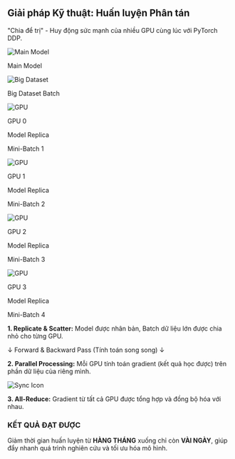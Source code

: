 <!--
  Slide này là một bản trình bày trực quan về cách DDP hoạt động.
  - Mỗi bước của quy trình DDP sẽ xuất hiện tuần tự dưới dạng fragment.
  - Sử dụng các icon và đường nét để tạo ra một flowchart sống động.
-->
<section 
  data-background-image="/images/backgrounds/agenda-bg.png" 
  data-background-opacity="1"
  class="h-full"
>
  <div class="w-full h-full flex flex-col justify-center items-center">
    <h2 class="!text-3xl md:!text-4xl mb-4 text-center text-white font-extrabold drop-shadow-lg">Giải pháp Kỹ thuật: <strong class="!text-tech-highlight drop-shadow-lg">Huấn luyện Phân tán</strong></h2>
    <p class="text-xl md:text-2xl mb-10 text-center text-white font-semibold drop-shadow-lg">"Chia để trị" - Huy động sức mạnh của nhiều GPU cùng lúc với PyTorch DDP.</p>
    <div class="w-full max-w-7xl mx-auto flex flex-col items-center">
      <!-- Sơ đồ DDP -->
      <div class="w-full relative flex flex-col items-center">
      <!-- 1. Model & Data Ban đầu -->
      <div class="flex items-center space-x-8 mb-6">
      <div class="text-center fragment" data-fragment-index="1">
      <img src="images/icons/icon-model.png" class="h-20 w-20 drop-shadow-xl" alt="Main Model"/>
      <p class="mt-2 text-base md:text-lg text-white font-bold">Main Model</p>
      </div>
      <div class="text-center fragment" data-fragment-index="2">
      <img src="images/icons/icon-database.png" class="h-20 w-20 drop-shadow-xl" alt="Big Dataset"/>
      <p class="mt-2 text-base md:text-lg text-white font-bold">Big Dataset Batch</p>
      </div>
      </div>
      <!-- 2. Replicate & Scatter -->
      <div class="w-full grid grid-cols-1 md:grid-cols-4 gap-6 mt-6">
      <!-- GPU 0 -->
      <div class="fragment" data-fragment-index="3">
      <div class="bg-gray-800/90 p-3 rounded-lg border border-gray-600 flex flex-col items-center shadow-lg">
        <img src="images/icons/icon-gpu.png" class="h-12 w-12 drop-shadow" alt="GPU"/>
        <p class="font-bold text-yellow-400 text-lg">GPU 0</p>
        <div class="mt-3 p-2 bg-gray-900 rounded w-full text-center">
        <p class="text-sm text-white font-semibold">Model Replica</p>
        <p class="text-xs text-blue-400 mt-2 font-bold">Mini-Batch 1</p>
        </div>
      </div>
      </div>
      <!-- GPU 1 -->
      <div class="fragment" data-fragment-index="3">
      <div class="bg-gray-800/90 p-3 rounded-lg border border-gray-600 flex flex-col items-center shadow-lg">
        <img src="images/icons/icon-gpu.png" class="h-12 w-12 drop-shadow" alt="GPU"/>
        <p class="font-bold text-green-400 text-lg">GPU 1</p>
        <div class="mt-3 p-2 bg-gray-900 rounded w-full text-center">
        <p class="text-sm text-white font-semibold">Model Replica</p>
        <p class="text-xs text-green-400 mt-2 font-bold">Mini-Batch 2</p>
        </div>
      </div>
      </div>
      <!-- GPU 2 -->
      <div class="fragment" data-fragment-index="3">
      <div class="bg-gray-800/90 p-3 rounded-lg border border-gray-600 flex flex-col items-center shadow-lg">
        <img src="images/icons/icon-gpu.png" class="h-12 w-12 drop-shadow" alt="GPU"/>
        <p class="font-bold text-yellow-400 text-lg">GPU 2</p>
        <div class="mt-3 p-2 bg-gray-900 rounded w-full text-center">
        <p class="text-sm text-white font-semibold">Model Replica</p>
        <p class="text-xs text-yellow-400 mt-2 font-bold">Mini-Batch 3</p>
        </div>
      </div>
      </div>
      <!-- GPU 3 -->
      <div class="fragment" data-fragment-index="3">
      <div class="bg-gray-800/90 p-3 rounded-lg border border-gray-600 flex flex-col items-center shadow-lg">
        <img src="images/icons/icon-gpu.png" class="h-12 w-12 drop-shadow" alt="GPU"/>
        <p class="font-bold text-red-400 text-lg">GPU 3</p>
        <div class="mt-3 p-2 bg-gray-900 rounded w-full text-center">
        <p class="text-sm text-white font-semibold">Model Replica</p>
        <p class="text-xs text-red-400 mt-2 font-bold">Mini-Batch 4</p>
        </div>
      </div>
      </div>
      </div>
      <!-- Chú thích cho bước 2 -->
      <p class="fragment text-center italic mt-4 text-white font-semibold text-base md:text-lg" data-fragment-index="3">
      <strong>1. Replicate & Scatter:</strong> Model được nhân bản, Batch dữ liệu lớn được chia nhỏ cho từng GPU.
      </p>
      <!-- 3. Forward/Backward Pass -->
      <div class="fragment my-8" data-fragment-index="4">
      <p class="text-xl md:text-2xl text-center">
      <span class="text-tech-highlight font-mono drop-shadow">&darr; Forward & Backward Pass (Tính toán song song) &darr;</span>
      </p>
      <p class="text-center italic mt-3 text-white font-semibold text-base md:text-lg">
      <strong>2. Parallel Processing:</strong> Mỗi GPU tính toán gradient (kết quả học được) trên phần dữ liệu của riêng mình.
      </p>
      </div>
      <!-- 4. All-Reduce -->
      <div class="fragment w-full flex flex-col items-center" data-fragment-index="5">
      <img src="images/icons/icon-sync.png" class="h-20 w-20 drop-shadow-xl" alt="Sync Icon"/>
      <p class="text-center italic mt-3 text-white font-semibold text-base md:text-lg">
      <strong>3. All-Reduce:</strong> Gradient từ tất cả GPU được tổng hợp và đồng bộ hóa với nhau.
      </p>
      </div>
      </div>
      <!-- KẾT QUẢ -->
      <div class="fragment mt-10 bg-green-900/90 border-l-4 border-green-400 text-white p-6 rounded-r-lg w-full md:w-2/3 shadow-2xl" data-fragment-index="6">
      <h3 class="font-bold text-xl md:text-2xl mb-3 text-green-300 drop-shadow">KẾT QUẢ ĐẠT ĐƯỢC</h3>
      <p class="text-lg md:text-xl font-semibold">Giảm thời gian huấn luyện từ <strong class="!text-red-400 line-through">HÀNG THÁNG</strong> xuống chỉ còn <strong class="!text-green-300">VÀI NGÀY</strong>, giúp đẩy nhanh quá trình nghiên cứu và tối ưu hóa mô hình.</p>
      </div>
    </div>
    </div>
    </section>
